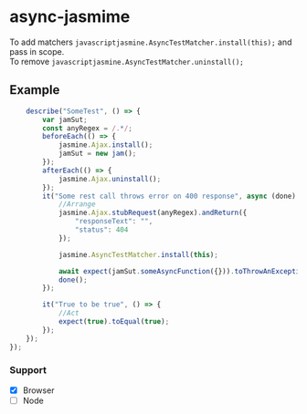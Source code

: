 # async-jasmime

To add matchers
```javascriptjasmine.AsyncTestMatcher.install(this);``` and pass in scope. <br/>
To remove
```javascriptjasmine.AsyncTestMatcher.uninstall();```

## Example

```javascript
    describe("SomeTest", () => {
        var jamSut;
        const anyRegex = /.*/;
        beforeEach(() => {
            jasmine.Ajax.install();
            jamSut = new jam();
        });
        afterEach(() => {
            jasmine.Ajax.uninstall();
        });
        it("Some rest call throws error on 400 response", async (done) => {
            //Arrange
            jasmine.Ajax.stubRequest(anyRegex).andReturn({
                "responseText": "",
                "status": 404
            });

            jasmine.AsyncTestMatcher.install(this);

            await expect(jamSut.someAsyncFunction({})).toThrowAnExceptionAsync(TypeError);
            done();
        });

        it("True to be true", () => {
            //Act
            expect(true).toEqual(true);
        });
    });
});
```

### Support

- [x] Browser
- [ ] Node
